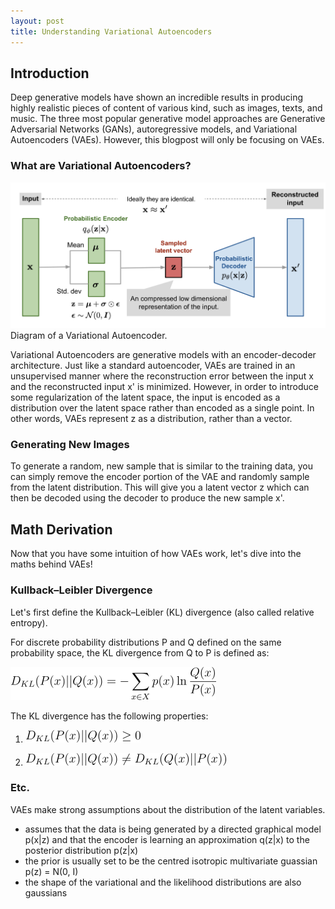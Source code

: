 ```yaml
---
layout: post
title: Understanding Variational Autoencoders
---
```


## Introduction
Deep generative models have shown an incredible results in 
producing highly realistic pieces of content of various kind, 
such as images, texts, and music. The three most popular
generative model approaches are Generative Adversarial Networks (GANs), autoregressive models, 
and Variational Autoencoders (VAEs). However, this blogpost will only be focusing on VAEs.

### What are Variational Autoencoders?
![VAE Diagram](../images/VAE.png)Diagram of a Variational Autoencoder.

Variational Autoencoders are generative models with an encoder-decoder architecture.
Just like a standard autoencoder, VAEs are trained in an unsupervised manner 
where the reconstruction error between the input x and the 
reconstructed input x' is minimized. However, in order to introduce some regularization of the latent space, 
the input is encoded as a distribution over the latent space rather than encoded as a single point. In other words, 
VAEs represent z as a distribution, rather than a vector.

### Generating New Images
To generate a random, new sample that is similar to the training data, you can simply remove the encoder
portion of the VAE and randomly sample from the latent distribution. 
This will give you a latent vector z which can then be decoded using the decoder to 
produce the new sample x'.

## Math Derivation
Now that you have some intuition of how VAEs work, let's dive into the
maths behind VAEs!

### Kullback–Leibler Divergence
Let's first define the Kullback–Leibler (KL) divergence (also called relative entropy).

For discrete probability distributions P and Q defined on the same probability space,
the KL divergence from Q to P is defined as:

![KL Divergence](../images/KL-divergence.png)

The KL divergence has the following properties:
1. ![KL Divergence](../images/KL-property-2.png)

2. ![KL Divergence](../images/KL-property-1.png)



### Etc.
VAEs make strong assumptions about the distribution of the latent variables.

* assumes that the data is being generated by a directed graphical model p(x|z)
and that the encoder is learning an approximation q(z|x) to the posterior distribution p(z|x)
* the prior is usually set to be the centred isotropic multivariate guassian p(z) = N(0, I)
* the shape of the variational and the likelihood distributions are also gaussians
